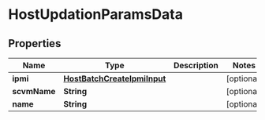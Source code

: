 

# HostUpdationParamsData


## Properties

Name | Type | Description | Notes
------------ | ------------- | ------------- | -------------
**ipmi** | [**HostBatchCreateIpmiInput**](HostBatchCreateIpmiInput.md) |  |  [optional]
**scvmName** | **String** |  |  [optional]
**name** | **String** |  |  [optional]



